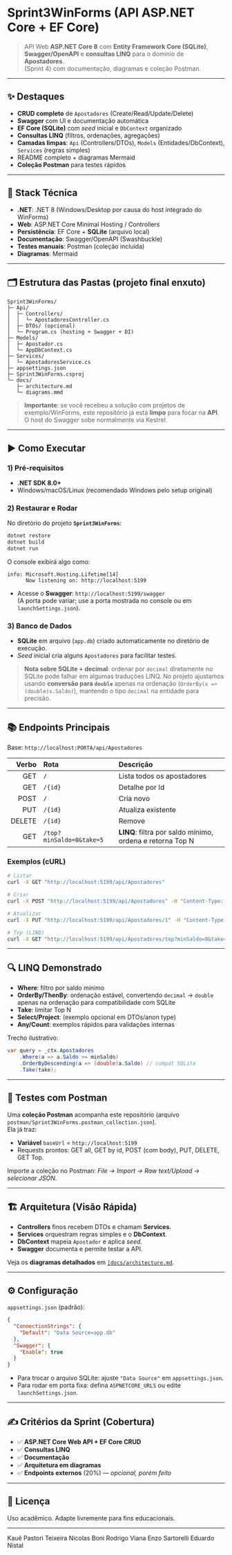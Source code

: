 
# Sprint3WinForms (API ASP.NET Core + EF Core)

> API Web **ASP.NET Core 8** com **Entity Framework Core (SQLite)**, **Swagger/OpenAPI** e **consultas LINQ** para o domínio de **Apostadores**.  
> (Sprint 4) com documentação, diagramas e coleção Postman.

---

## ✨ Destaques

- **CRUD completo** de `Apostadores` (Create/Read/Update/Delete)
- **Swagger** com UI e documentação automática
- **EF Core (SQLite)** com _seed_ inicial e `DbContext` organizado
- **Consultas LINQ** (filtros, ordenações, agregações)
- **Camadas limpas**: `Api` (Controllers/DTOs), `Models` (Entidades/DbContext), `Services` (regras simples)
- README completo + diagramas Mermaid
- **Coleção Postman** para testes rápidos

---

## 🔧 Stack Técnica

- **.NET**: .NET 8 (Windows/Desktop por causa do host integrado do WinForms)
- **Web**: ASP.NET Core Minimal Hosting / Controllers
- **Persistência**: EF Core + **SQLite** (arquivo local)
- **Documentação**: Swagger/OpenAPI (Swashbuckle)
- **Testes manuais**: Postman (coleção incluída)
- **Diagramas**: Mermaid

---

## 🗂 Estrutura das Pastas (projeto final enxuto)

```
Sprint3WinForms/
├─ Api/
│  ├─ Controllers/
│  │  └─ ApostadoresController.cs
│  ├─ DTOs/ (opcional)
│  └─ Program.cs (hosting + Swagger + DI)
├─ Models/
│  ├─ Apostador.cs
│  └─ AppDbContext.cs
├─ Services/
│  └─ ApostadoresService.cs
├─ appsettings.json
├─ Sprint3WinForms.csproj
└─ docs/
   ├─ architecture.md
   └─ diagrams.mmd
```

> **Importante**: se você recebeu a solução com projetos de exemplo/WinForms, este repositório já está **limpo** para focar na **API**. O host do Swagger sobe normalmente via Kestrel.

---

## ▶️ Como Executar

### 1) Pré-requisitos
- **.NET SDK 8.0+**
- Windows/macOS/Linux (recomendado Windows pelo setup original)

### 2) Restaurar e Rodar
No diretório do projeto **`Sprint3WinForms`**:

```bash
dotnet restore
dotnet build
dotnet run
```

O console exibirá algo como:

```
info: Microsoft.Hosting.Lifetime[14]
      Now listening on: http://localhost:5199
```

- Acesse o **Swagger**: `http://localhost:5199/swagger`  
  (A porta pode variar; use a porta mostrada no console ou em `launchSettings.json`).

### 3) Banco de Dados
- **SQLite** em arquivo (`app.db`) criado automaticamente no diretório de execução.
- _Seed_ inicial cria alguns `Apostadores` para facilitar testes.

> **Nota sobre SQLite + decimal**: ordenar por `decimal` diretamente no SQLite pode falhar em algumas traduções LINQ. No projeto ajustamos usando **conversão para `double`** apenas na ordenação (`OrderBy(x => (double)x.Saldo)`), mantendo o tipo `decimal` na entidade para precisão.

---

## 📚 Endpoints Principais

Base: `http://localhost:PORTA/api/Apostadores`

| Verbo | Rota | Descrição |
|------:|:-----|:----------|
| GET | `/` | Lista todos os apostadores |
| GET | `/{id}` | Detalhe por Id |
| POST | `/` | Cria novo |
| PUT | `/{id}` | Atualiza existente |
| DELETE | `/{id}` | Remove |
| GET | `/top?minSaldo=0&take=5` | **LINQ**: filtra por saldo mínimo, ordena e retorna Top N |

### Exemplos (cURL)

```bash
# Listar
curl -X GET "http://localhost:5199/api/Apostadores"

# Criar
curl -X POST "http://localhost:5199/api/Apostadores" -H "Content-Type: application/json" -d "{"nome":"Maria","saldo":120.50,"dataCadastro":"2025-01-20T00:00:00"}"

# Atualizar
curl -X PUT "http://localhost:5199/api/Apostadores/1" -H "Content-Type: application/json" -d "{"id":1,"nome":"Maria Silva","saldo":300,"dataCadastro":"2025-01-15T00:00:00"}"

# Top (LINQ)
curl -X GET "http://localhost:5199/api/Apostadores/top?minSaldo=0&take=5"
```

---

## 🔍 LINQ Demonstrado

- **Where**: filtro por saldo mínimo
- **OrderBy/ThenBy**: ordenação estável, convertendo `decimal` → `double` apenas na ordenação para compatibilidade com SQLite
- **Take**: limitar Top N
- **Select/Project**: (exemplo opcional em DTOs/anon type)
- **Any/Count**: exemplos rápidos para validações internas

Trecho ilustrativo:

```csharp
var query = _ctx.Apostadores
    .Where(a => a.Saldo >= minSaldo)
    .OrderByDescending(a => (double)a.Saldo) // compat SQLite
    .Take(take);
```

---

## 🧪 Testes com Postman

Uma **coleção Postman** acompanha este repositório (arquivo `postman/Sprint3WinForms.postman_collection.json`).  
Ela já traz:
- **Variável** `baseUrl` = `http://localhost:5199`
- Requests prontos: GET all, GET by id, POST (com body), PUT, DELETE, GET Top.

Importe a coleção no Postman: *File → Import → Raw text/Upload → selecionar JSON*.

---

## 🏗 Arquitetura (Visão Rápida)

- **Controllers** finos recebem DTOs e chamam **Services**.
- **Services** orquestram regras simples e o **DbContext**.
- **DbContext** mapeia `Apostador` e aplica _seed_.
- **Swagger** documenta e permite testar a API.

Veja os **diagramas detalhados** em [`[docs/architecture.md`](docs/architecture.md](https://github.com/KauePastori/Sprint4_Csharp_Finish/blob/main/architecture.md)).

---

## ⚙️ Configuração

`appsettings.json` (padrão):
```json
{
  "ConnectionStrings": {
    "Default": "Data Source=app.db"
  },
  "Swagger": {
    "Enable": true
  }
}
```

- Para trocar o arquivo SQLite: ajuste `"Data Source"` em `appsettings.json`.
- Para rodar em porta fixa: defina `ASPNETCORE_URLS` ou edite `launchSettings.json`.

---

## ✍️ Critérios da Sprint (Cobertura)

- ✅ **ASP.NET Core Web API + EF Core CRUD**
- ✅ **Consultas LINQ**
- ✅ **Documentação**
- ✅ **Arquitetura em diagramas**
- ✅ **Endpoints externos** (20%) — *opcional, porém feito*

---

## 📄 Licença

Uso acadêmico. Adapte livremente para fins educacionais.

---
Kauê Pastori Teixeira
Nicolas Boni
Rodrigo Viana
Enzo Sartorelli
Eduardo Nistal
